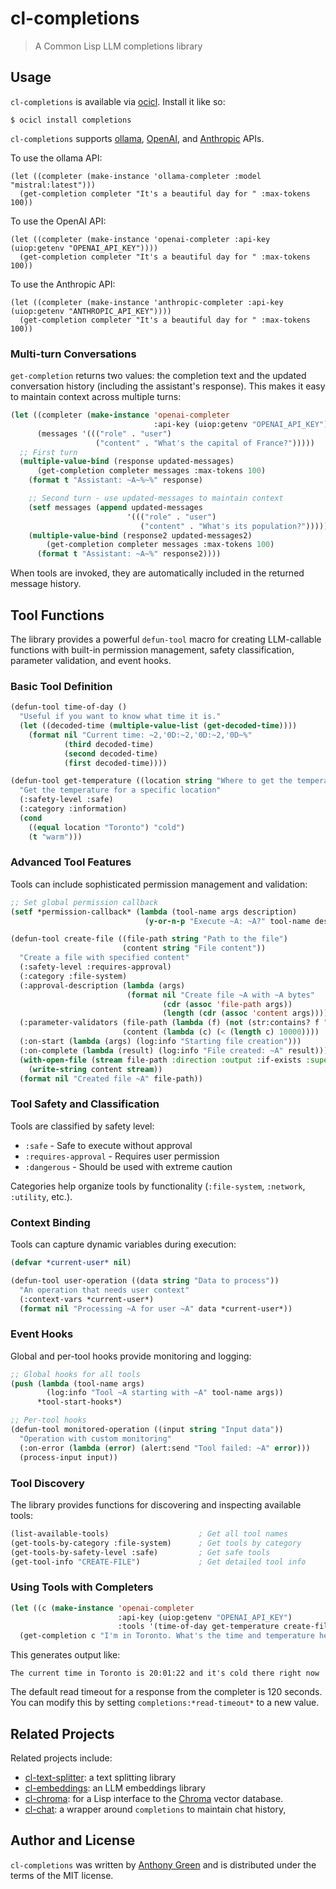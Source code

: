 # cl-completions
> A Common Lisp LLM completions library

Usage
------

`cl-completions` is available via [ocicl](https://github.com/ocicl/ocicl).  Install it like so:
```
$ ocicl install completions
```

`cl-completions` supports [ollama](https://ollama.com/), [OpenAI](https://openai.com/blog/openai-api), and [Anthropic](https://anthropic.com/api) APIs.

To use the ollama API:

```
(let ((completer (make-instance 'ollama-completer :model "mistral:latest")))
  (get-completion completer "It's a beautiful day for " :max-tokens 100))
```

To use the OpenAI API:

```
(let ((completer (make-instance 'openai-completer :api-key (uiop:getenv "OPENAI_API_KEY"))))
  (get-completion completer "It's a beautiful day for " :max-tokens 100))
```

To use the Anthropic API:

```
(let ((completer (make-instance 'anthropic-completer :api-key (uiop:getenv "ANTHROPIC_API_KEY"))))
  (get-completion completer "It's a beautiful day for " :max-tokens 100))
```

### Multi-turn Conversations

`get-completion` returns two values: the completion text and the updated conversation history (including the assistant's response). This makes it easy to maintain context across multiple turns:

```lisp
(let ((completer (make-instance 'openai-completer
                                :api-key (uiop:getenv "OPENAI_API_KEY")))
      (messages '((("role" . "user")
                   ("content" . "What's the capital of France?")))))
  ;; First turn
  (multiple-value-bind (response updated-messages)
      (get-completion completer messages :max-tokens 100)
    (format t "Assistant: ~A~%~%" response)

    ;; Second turn - use updated-messages to maintain context
    (setf messages (append updated-messages
                          '((("role" . "user")
                             ("content" . "What's its population?")))))
    (multiple-value-bind (response2 updated-messages2)
        (get-completion completer messages :max-tokens 100)
      (format t "Assistant: ~A~%" response2))))
```

When tools are invoked, they are automatically included in the returned message history.

## Tool Functions

The library provides a powerful `defun-tool` macro for creating LLM-callable functions with built-in permission management, safety classification, parameter validation, and event hooks.

### Basic Tool Definition

```lisp
(defun-tool time-of-day ()
  "Useful if you want to know what time it is."
  (let ((decoded-time (multiple-value-list (get-decoded-time))))
    (format nil "Current time: ~2,'0D:~2,'0D:~2,'0D~%"
            (third decoded-time)
            (second decoded-time)
            (first decoded-time))))

(defun-tool get-temperature ((location string "Where to get the temperature for."))
  "Get the temperature for a specific location"
  (:safety-level :safe)
  (:category :information)
  (cond
    ((equal location "Toronto") "cold")
    (t "warm")))
```

### Advanced Tool Features

Tools can include sophisticated permission management and validation:

```lisp
;; Set global permission callback
(setf *permission-callback* (lambda (tool-name args description)
                              (y-or-n-p "Execute ~A: ~A?" tool-name description)))

(defun-tool create-file ((file-path string "Path to the file")
                         (content string "File content"))
  "Create a file with specified content"
  (:safety-level :requires-approval)
  (:category :file-system)
  (:approval-description (lambda (args)
                          (format nil "Create file ~A with ~A bytes"
                                  (cdr (assoc 'file-path args))
                                  (length (cdr (assoc 'content args))))))
  (:parameter-validators (file-path (lambda (f) (not (str:contains? f ".."))))
                         (content (lambda (c) (< (length c) 10000))))
  (:on-start (lambda (args) (log:info "Starting file creation")))
  (:on-complete (lambda (result) (log:info "File created: ~A" result)))
  (with-open-file (stream file-path :direction :output :if-exists :supersede)
    (write-string content stream))
  (format nil "Created file ~A" file-path))
```

### Tool Safety and Classification

Tools are classified by safety level:
- `:safe` - Safe to execute without approval  
- `:requires-approval` - Requires user permission
- `:dangerous` - Should be used with extreme caution

Categories help organize tools by functionality (`:file-system`, `:network`, `:utility`, etc.).

### Context Binding

Tools can capture dynamic variables during execution:

```lisp
(defvar *current-user* nil)

(defun-tool user-operation ((data string "Data to process"))
  "An operation that needs user context"
  (:context-vars *current-user*)
  (format nil "Processing ~A for user ~A" data *current-user*))
```

### Event Hooks

Global and per-tool hooks provide monitoring and logging:

```lisp
;; Global hooks for all tools
(push (lambda (tool-name args)
        (log:info "Tool ~A starting with ~A" tool-name args))
      *tool-start-hooks*)

;; Per-tool hooks
(defun-tool monitored-operation ((input string "Input data"))
  "Operation with custom monitoring"
  (:on-error (lambda (error) (alert:send "Tool failed: ~A" error)))
  (process-input input))
```

### Tool Discovery

The library provides functions for discovering and inspecting available tools:

```lisp
(list-available-tools)                    ; Get all tool names
(get-tools-by-category :file-system)      ; Get tools by category
(get-tools-by-safety-level :safe)         ; Get safe tools
(get-tool-info "CREATE-FILE")             ; Get detailed tool info
```

### Using Tools with Completers

```lisp
(let ((c (make-instance 'openai-completer
                        :api-key (uiop:getenv "OPENAI_API_KEY")
                        :tools '(time-of-day get-temperature create-file))))
  (get-completion c "I'm in Toronto. What's the time and temperature here?" 20))
```

This generates output like:
```
The current time in Toronto is 20:01:22 and it's cold there right now
```

The default read timeout for a response from the completer is 120
seconds.  You can modify this by setting `completions:*read-timeout*`
to a new value.


Related Projects
-----------------

Related projects include:
* [cl-text-splitter](https://github.com/atgreen/cl-text-splitter): a text splitting library
* [cl-embeddings](https://github.com/atgreen/cl-embeddings): an LLM embeddings library
* [cl-chroma](https://github.com/atgreen/cl-chroma): for a Lisp interface to the [Chroma](https://www.trychroma.com/) vector database.
* [cl-chat](https://github.com/atgreen/cl-chat): a wrapper around `completions` to maintain chat history,

Author and License
-------------------

``cl-completions`` was written by [Anthony
Green](https://github.com/atgreen) and is distributed under the terms
of the MIT license.
